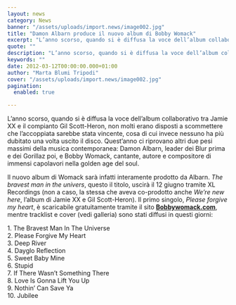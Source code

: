```yaml
---
layout: news
category: News
banner: "/assets/uploads/import.news/image002.jpg"
title: "Damon Albarn produce il nuovo album di Bobby Womack"
excerpt: "L’anno scorso, quando si è diffusa la voce dell’album collaborativo tra Jamie XX e il compianto Gil Scott-Heron, non molti erano disposti a scommettere che l’accoppiata sarebbe stata vincente, cosa di cui invece nessuno ha più dubitato una volta uscito il disco. Quest’anno ci riprovano altri due pesi massimi della musica contemporanea: Damon Albarn, leader [&hellip"
quote: ""
description: "L’anno scorso, quando si è diffusa la voce dell’album collaborativo tra Jamie XX e il compianto Gil Scott-Heron, non molti erano disposti a scommettere che l’accoppiata sarebbe stata vincente, cosa di cui invece nessuno ha più dubitato una volta uscito il disco. Quest’anno ci riprovano altri due pesi massimi della musica contemporanea: Damon Albarn, leader [&hellip"
keywords: ""
date: 2012-03-12T00:00:00.000+01:00
author: "Marta Blumi Tripodi"
cover: "/assets/uploads/import.news/image002.jpg"
pagination:
  enabled: true

---
```


L’anno scorso, quando si è diffusa la voce dell’album collaborativo tra Jamie XX e il compianto Gil Scott-Heron, non molti erano disposti a scommettere che l’accoppiata sarebbe stata vincente, cosa di cui invece nessuno ha più dubitato una volta uscito il disco. Quest’anno ci riprovano altri due pesi massimi della musica contemporanea: Damon Albarn, leader dei Blur prima e dei Gorillaz poi, e Bobby Womack, cantante, autore e compositore di immensi capolavori nella golden age del soul.

Il nuovo album di Womack sarà infatti interamente prodotto da Albarn. _The bravest man in the univers_, questo il titolo, uscirà il 12 giugno tramite XL Recordings (non a caso, la stessa che aveva co-prodotto anche _We’re new here_, l’album di Jamie XX e Gil Scott-Heron). Il primo singolo, _Please forgive my heart_, è scaricabile gratuitamente tramite il sito **[Bobbywomack.com](http://www.bobbywomack.com/ "http://www.bobbywomack.com/")**, mentre tracklist e cover (vedi galleria) sono stati diffusi in questi giorni:

1\. The Bravest Man In The Universe  
2\. Please Forgive My Heart  
3\. Deep River  
4\. Dayglo Reflection  
5\. Sweet Baby Mine  
6\. Stupid  
7\. If There Wasn’t Something There  
8\. Love Is Gonna Lift You Up  
9\. Nothin’ Can Save Ya  
10\. Jubilee